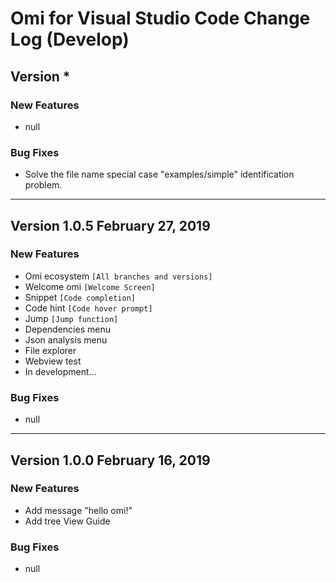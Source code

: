 # Omi for Visual Studio Code Change Log (Develop)
## Version *

### New Features

- null

### Bug Fixes

- Solve the file name special case "examples/simple" identification problem.
---
## Version 1.0.5 February 27, 2019

### New Features

- Omi ecosystem `[All branches and versions]`
- Welcome omi `[Welcome Screen]`
- Snippet `[Code completion]`
- Code hint `[Code hover prompt]`
- Jump `[Jump function]`
- Dependencies menu
- Json analysis menu
- File explorer
- Webview test 
- In development...

### Bug Fixes

- null
---
## Version 1.0.0 February 16, 2019

### New Features

- Add message "hello omi!"
- Add tree View Guide

### Bug Fixes

- null



